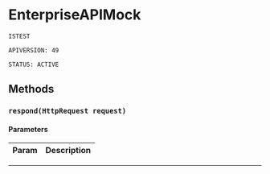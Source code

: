 # EnterpriseAPIMock

`ISTEST`

`APIVERSION: 49`

`STATUS: ACTIVE`
## Methods
### `respond(HttpRequest request)`
#### Parameters
|Param|Description|
|---|---|

---
